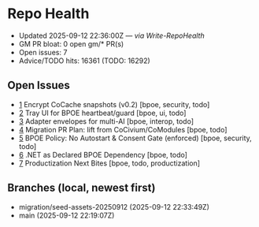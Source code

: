 # Repo Health

- Updated 2025-09-12 22:36:00Z — _via Write-RepoHealth_
- GM PR bloat: 0 open gm/* PR(s)
- Open issues: 7
- Advice/TODO hits: 16361 (TODO: 16292)

## Open Issues
- [1](https://github.com/rickballard/CoAgent/issues/1) Encrypt CoCache snapshots (v0.2) [bpoe, security, todo]
- [2](https://github.com/rickballard/CoAgent/issues/2) Tray UI for BPOE heartbeat/guard [bpoe, ui, todo]
- [3](https://github.com/rickballard/CoAgent/issues/3) Adapter envelopes for multi-AI [bpoe, interop, todo]
- [4](https://github.com/rickballard/CoAgent/issues/4) Migration PR Plan: lift from CoCivium/CoModules [bpoe, todo]
- [5](https://github.com/rickballard/CoAgent/issues/5) BPOE Policy: No Autostart & Consent Gate (enforced) [bpoe, security, todo]
- [6](https://github.com/rickballard/CoAgent/issues/6) .NET as Declared BPOE Dependency [bpoe, todo]
- [7](https://github.com/rickballard/CoAgent/issues/7) Productization Next Bites [bpoe, todo, productization]

## Branches (local, newest first)
- migration/seed-assets-20250912 (2025-09-12 22:33:49Z)
- main (2025-09-12 22:19:07Z)

